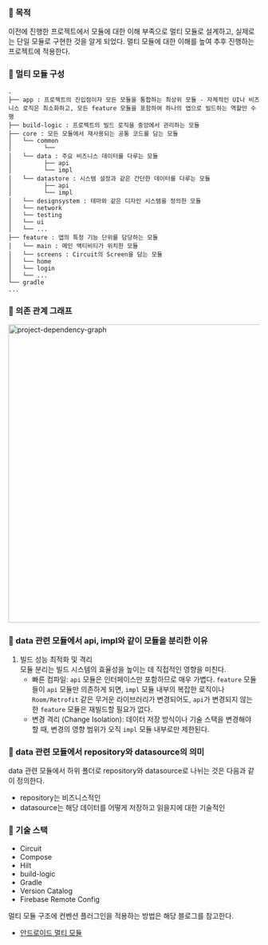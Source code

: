 ### 🍋 목적
이전에 진행한 프로젝트에서 모듈에 대한 이해 부족으로 멀티 모듈로 설계하고, 실제로는 단일 모듈로 구현한 것을 알게 되었다. 멀티 모듈에 대한 이해를 높여 추후 진행하는 프로젝트에 적용한다.

### 🍑 멀티 모듈 구성
```
.
├── app : 프로젝트의 진입점이자 모든 모듈을 통합하는 최상위 모듈 - 자체적인 UI나 비즈니스 로직은 최소화하고, 모든 feature 모듈을 포함하여 하나의 앱으로 빌드하는 역할만 수행
├── build-logic : 프로젝트의 빌드 로직을 중앙에서 관리하는 모듈
├── core : 모든 모듈에서 재사용되는 공통 코드를 담는 모듈
│   └── common
│         └── 
│   └── data : 주요 비즈니스 데이터를 다루는 모듈
│         ├── api
│         └── impl
│   └── datastore : 시스템 설정과 같은 간단한 데이터를 다루는 모듈
│         ├── api
│         └── impl
│   └── designsystem : 테마와 같은 디자인 시스템을 정의한 모듈
│   └── network
│   └── testing
│   └── ui 
│   └── ...
├── feature : 앱의 특정 기능 단위를 담당하는 모듈
│   └── main : 메인 액티비티가 위치한 모듈
│   └── screens : Circuit의 Screen을 담는 모듈
│   └── home
│   └── login
│   └── ...
└── gradle
...
```

### 🍋 의존 관계 그래프
<img width="1414" height="598" alt="project-dependency-graph" src="https://github.com/user-attachments/assets/f1041800-f33e-4ab1-9308-b47b90e7b1d1" />

### 🍑 data 관련 모듈에서 api, impl와 같이 모듈을 분리한 이유
1. 빌드 성능 최적화 및 격리   
모듈 분리는 빌드 시스템의 효율성을 높이는 데 직접적인 영향을 미친다.  
   - 빠른 컴파일: `api` 모듈은 인터페이스만 포함하므로 매우 가볍다. 
     `feature` 모듈들이 `api` 모듈만 의존하게 되면, `impl` 모듈 내부의 복잡한 로직이나 `Room/Retrofit` 같은 무거운 라이브러리가 변경되어도, 
     `api`가 변경되지 않는 한 `feature` 모듈은 재빌드할 필요가 없다.
   - 변경 격리 (Change Isolation): 데이터 저장 방식이나 기술 스택을 변경해야 할 때, 
     변경의 영향 범위가 오직 `impl` 모듈 내부로만 제한된다.

### 🍑 data 관련 모듈에서 repository와 datasource의 의미
data 관련 모듈에서 하위 폴더로 repository와 datasource로 나뉘는 것은 다음과 같이 정의한다.
- repository는 비즈니스적인 
- datasource는 해당 데이터를 어떻게 저장하고 읽을지에 대한 기술적인

### 🍋 기술 스택
- Circuit
- Compose
- Hilt
- build-logic
- Gradle
- Version Catalog
- Firebase Remote Config

멀티 모듈 구조에 컨벤션 플러그인을 적용하는 방법은 해당 블로그를 참고한다.
- [안드로이드 멀티 모듈](https://dev-inventory.com/55)

